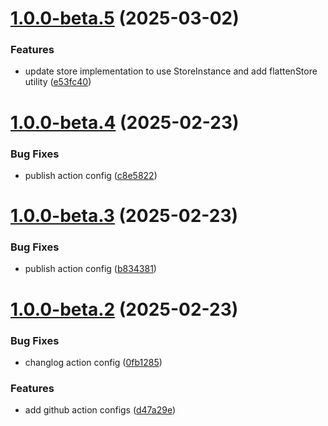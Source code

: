 # [1.0.0-beta.5](https://github.com/quanta-js/quanta/compare/v1.0.0-beta.4...v1.0.0-beta.5) (2025-03-02)


### Features

* update store implementation to use StoreInstance and add flattenStore utility ([e53fc40](https://github.com/quanta-js/quanta/commit/e53fc408939db6af7ca5e6c69e61267295a4cc8c))



# [1.0.0-beta.4](https://github.com/quanta-js/quanta/compare/v1.0.0-beta.3...v1.0.0-beta.4) (2025-02-23)


### Bug Fixes

* publish action config ([c8e5822](https://github.com/quanta-js/quanta/commit/c8e58224ac8362615c5842f5c25de57a96d5584d))



# [1.0.0-beta.3](https://github.com/quanta-js/quanta/compare/v1.0.0-beta.2...v1.0.0-beta.3) (2025-02-23)


### Bug Fixes

* publish action config ([b834381](https://github.com/quanta-js/quanta/commit/b834381f38e6e65ad95309664a75d0029200294b))



# [1.0.0-beta.2](https://github.com/quanta-js/quanta/compare/d47a29e77613d15b88e1d4b6392f4ae2a6289fe5...v1.0.0-beta.2) (2025-02-23)


### Bug Fixes

* changlog action config ([0fb1285](https://github.com/quanta-js/quanta/commit/0fb1285d1ff5ae9bdb5ad33e4c3d4864641b2e81))


### Features

* add github action configs ([d47a29e](https://github.com/quanta-js/quanta/commit/d47a29e77613d15b88e1d4b6392f4ae2a6289fe5))



